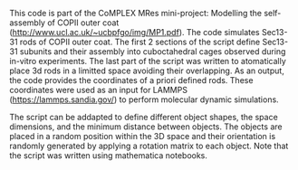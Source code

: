 This code is part of the CoMPLEX MRes mini-project: Modelling the self-assembly of COPII outer coat (http://www.ucl.ac.uk/~ucbpfgo/img/MP1.pdf). The code simulates Sec13-31 rods of COPII outer coat. The first 2 sections of the script define Sec13-31 subunits and their assembly into cuboctahedral cages observed during in-vitro experiments. The last part of the script was written to atomatically place 3d rods in a limitted space avoiding their overlapping. As an output, the code provides the coordinates of a priori defined rods. These coordinates were used as an input for LAMMPS (https://lammps.sandia.gov/) to perform molecular dynamic simulations. 

The script can be addapted to define different object shapes, the space dimensions, and the minimum distance between objects. The objects are placed in a random position within the 3D space and their orientation is randomly generated by applying a rotation matrix to each object. Note that the script was written using mathematica notebooks. 

